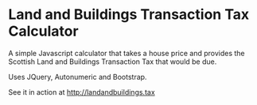 Land and Buildings Transaction Tax Calculator
===========================================

A simple Javascript calculator that takes a house price and provides the Scottish Land and Buildings Transaction Tax that would be due.

Uses JQuery, Autonumeric and Bootstrap.

See it in action at http://landandbuildings.tax